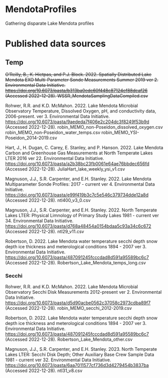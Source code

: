 # MendotaProfiles
Gathering disparate Lake Mendota profiles 

# Published data sources

## Temp
~~O’Reilly, B., K. Hietpas, and P.J. Block. 2022. Spatially Distributed Lake Mendota EXO Multi-Parameter Sonde Measurements Summer 2019 ver 2. Environmental Data Initiative. https://doi.org/10.6073/pasta/b313ba0edc60f448c87124ef88dcaf26 (Accessed 2022-12-28).
WSSR_MendotaSamplingDataCompiled.csv~~

Rohwer, R.R. and K.D. McMahon. 2022. Lake Mendota Microbial Observatory Temperature, Dissolved Oxygen, pH, and conductivity data, 2006-present. ver 3. Environmental Data Initiative. https://doi.org/10.6073/pasta/9aededa7f406e2c204dc3f8249f53b9d (Accessed 2022-12-28).
robin_MEMO_non-Poseidon_dissolved_oxygen.csv
robin_MEMO_non-Poseidon_water_temps.csv
robin_MEMO_YSI-Poseidon_2014-2019.csv


Hart, J., H. Dugan, C. Carey, E. Stanley, and P. Hanson. 2022. Lake Mendota Carbon and Greenhouse Gas Measurements at North Temperate Lakes LTER 2016 ver 22. Environmental Data Initiative. https://doi.org/10.6073/pasta/a2b38bc23fb0061e64ae76bbdec656fd (Accessed 2022-12-28).
JuliaHart_lake_weekly_ysi_v1.csv

Magnuson, J.J., S.R. Carpenter, and E.H. Stanley. 2022. Lake Mendota Multiparameter Sonde Profiles: 2017 - current ver 4. Environmental Data Initiative. https://doi.org/10.6073/pasta/e99f419b3c7c5e546c379734dde12a8d (Accessed 2022-12-28).
ntl400_v3_0.csv

Magnuson, J.J., S.R. Carpenter, and E.H. Stanley. 2022. North Temperate Lakes LTER: Physical Limnology of Primary Study Lakes 1981 - current ver 34. Environmental Data Initiative. https://doi.org/10.6073/pasta/d768a48454a0154bdaa5c93a34c6c672 (Accessed 2022-12-28).
ntl29_v11.csv

Robertson, D. 2022. Lake Mendota water temperature secchi depth snow depth ice thickness and meterological conditions 1894 - 2007 ver 3. Environmental Data Initiative. https://doi.org/10.6073/pasta/487091245fcccdad8d591a95589bc6c7 (Accessed 2022-12-28).
Robertson_Lake_Mendota_temps_long.csv

### Secchi

Rohwer, R.R. and K.D. McMahon. 2022. Lake Mendota Microbial Observatory Secchi Disk Measurements 2012-present ver 2. Environmental Data Initiative. https://doi.org/10.6073/pasta/d5d90acbe0562c37058c2973cdba89f7 (Accessed 2022-12-28).
robin_MEMO_secchi_2012-2019.csv

Robertson, D. 2022. Lake Mendota water temperature secchi depth snow depth ice thickness and meterological conditions 1894 - 2007 ver 3. Environmental Data Initiative. https://doi.org/10.6073/pasta/487091245fcccdad8d591a95589bc6c7 (Accessed 2022-12-28).
Robertson_Lake_Mendota_other.csv

Magnuson, J.J., S.R. Carpenter, and E.H. Stanley. 2023. North Temperate Lakes LTER: Secchi Disk Depth; Other Auxiliary Base Crew Sample Data 1981 - current ver 32. Environmental Data Initiative. https://doi.org/10.6073/pasta/6aa7011577cf736d3d4279454b3837ba (Accessed 2022-12-28).
ntl31_v8.csv
